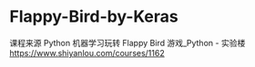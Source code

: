 # Flappy-Bird-by-Keras

课程来源
Python 机器学习玩转 Flappy Bird 游戏_Python - 实验楼
https://www.shiyanlou.com/courses/1162
